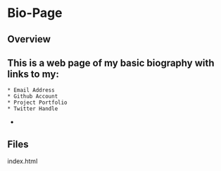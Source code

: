 # Bio-Page

## Overview
This is a web page of my basic biography with links to my:
-
    * Email Address
    * Github Account
    * Project Portfolio
    * Twitter Handle
-

## Files
index.html

